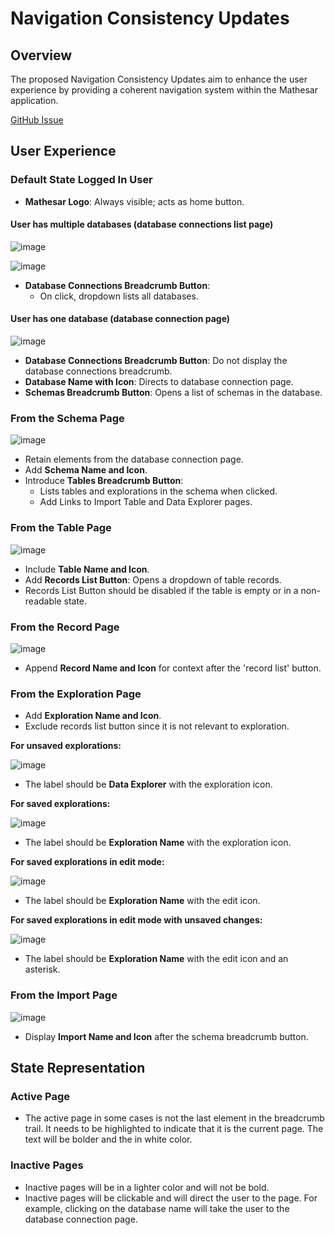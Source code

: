 # Navigation Consistency Updates

## Overview

The proposed Navigation Consistency Updates aim to enhance the user experience by providing a coherent navigation system within the Mathesar application.

[GitHub Issue](https://github.com/mathesar-foundation/mathesar/issues/3287)

## User Experience

### Default State Logged In User

- **Mathesar Logo**: Always visible; acts as home button.

#### User has multiple databases (database connections list page)

![image](https://github.com/mathesar-foundation/mathesar-wiki/assets/845767/dd5dfe79-9fa4-4d62-9f66-7dfd53f78373)

![image](https://github.com/mathesar-foundation/mathesar-wiki/assets/845767/9160e880-c3b2-43ed-8162-29469b181fcb)


- **Database Connections Breadcrumb Button**:
  - On click, dropdown lists all databases.

#### User has one database (database connection page)

![image](https://github.com/mathesar-foundation/mathesar-wiki/assets/845767/6e622c2c-d2ec-4ef8-b252-3ab12d0eba3d)

- **Database Connections Breadcrumb Button**: Do not display the database connections breadcrumb.
- **Database Name with Icon**: Directs to database connection page.
- **Schemas Breadcrumb Button**: Opens a list of schemas in the database.

### From the Schema Page

![image](https://github.com/mathesar-foundation/mathesar-wiki/assets/845767/dc0cbde4-e3bc-4fb2-b1b5-7720a18d4aae)

- Retain elements from the database connection page.
- Add **Schema Name and Icon**.
- Introduce **Tables Breadcrumb Button**:
  - Lists tables and explorations in the schema when clicked.
  - Add Links to Import Table and Data Explorer pages.

### From the Table Page

![image](https://github.com/mathesar-foundation/mathesar-wiki/assets/845767/70bce2f9-172e-4111-81db-13aa02716829)

- Include **Table Name and Icon**.
- Add **Records List Button**: Opens a dropdown of table records.
- Records List Button should be disabled if the table is empty or in a non-readable state.

### From the Record Page

![image](https://github.com/mathesar-foundation/mathesar-wiki/assets/845767/035b3ebe-7607-409d-9a13-457dc27fc94b)

- Append **Record Name and Icon** for context after the 'record list' button.

### From the Exploration Page

- Add **Exploration Name and Icon**.
- Exclude records list button since it is not relevant to exploration.

**For unsaved explorations:**

![image](https://github.com/mathesar-foundation/mathesar-wiki/assets/845767/274b1a54-0bfa-4be3-8fa7-9046b2c36634)

- The label should be **Data Explorer** with the exploration icon.

**For saved explorations:**

![image](https://github.com/mathesar-foundation/mathesar-wiki/assets/845767/68b58331-e529-4252-ab9e-cac905957404)

- The label should be **Exploration Name** with the exploration icon.

**For saved explorations in edit mode:**

![image](https://github.com/mathesar-foundation/mathesar-wiki/assets/845767/e41358ef-7d78-4d6a-83c4-36f7ad5838b6)

- The label should be **Exploration Name** with the edit icon.

**For saved explorations in edit mode with unsaved changes:**

![image](https://github.com/mathesar-foundation/mathesar-wiki/assets/845767/ae2d04f7-52f4-468d-b287-f923ae4d74e2)

- The label should be **Exploration Name** with the edit icon and an asterisk.

### From the Import Page

![image](https://github.com/mathesar-foundation/mathesar-wiki/assets/845767/52bfe6a9-16a7-451c-9797-a011957f33ea)

- Display **Import Name and Icon** after the schema breadcrumb button.

## State Representation

### Active Page

- The active page in some cases is not the last element in the breadcrumb trail. It needs to be highlighted to indicate that it is the current page. The text will be bolder and the in white color.

### Inactive Pages

- Inactive pages will be in a lighter color and will not be bold.
- Inactive pages will be clickable and will direct the user to the page. For example, clicking on the database name will take the user to the database connection page.
